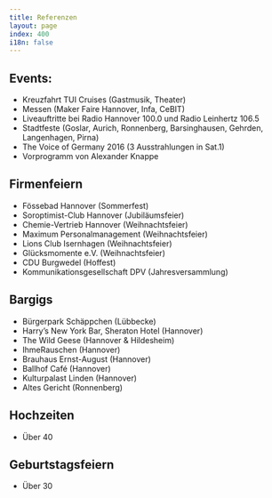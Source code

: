 ```yaml
---
title: Referenzen
layout: page
index: 400
i18n: false
---
```



Events:
---------------------  
* Kreuzfahrt TUI Cruises (Gastmusik, Theater)
* Messen (Maker Faire Hannover, Infa, CeBIT)
* Liveauftritte bei Radio Hannover 100.0 und Radio Leinhertz 106.5
* Stadtfeste (Goslar, Aurich, Ronnenberg, Barsinghausen, Gehrden, Langenhagen, Pirna) 
* The Voice of Germany 2016 (3 Ausstrahlungen in Sat.1)
* Vorprogramm von Alexander Knappe

Firmenfeiern
------------
* Fössebad Hannover (Sommerfest)
* Soroptimist-Club Hannover (Jubiläumsfeier)
* Chemie-Vertrieb Hannover (Weihnachtsfeier)
* Maximum Personalmanagement (Weihnachtsfeier)
* Lions Club Isernhagen (Weihnachtsfeier)
* Glücksmomente e.V. (Weihnachtsfeier)
* CDU Burgwedel (Hoffest)
* Kommunikationsgesellschaft DPV (Jahresversammlung)

Bargigs
-------
* Bürgerpark Schäppchen (Lübbecke)
* Harry’s New York Bar, Sheraton Hotel (Hannover)
* The Wild Geese (Hannover & Hildesheim)
* IhmeRauschen (Hannover)
* Brauhaus Ernst-August (Hannover)
* Ballhof Café (Hannover)
* Kulturpalast Linden (Hannover)
* Altes Gericht (Ronnenberg)

Hochzeiten
----------
* Über 40

Geburtstagsfeiern
-------------------------
* Über 30





